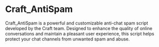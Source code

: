 # Craft_AntiSpam
Craft_AntiSpam is a powerful and customizable anti-chat spam script developed by the Craft team. Designed to enhance the quality of online conversations and maintain a pleasant user experience, this script helps protect your chat channels from unwanted spam and abuse.
